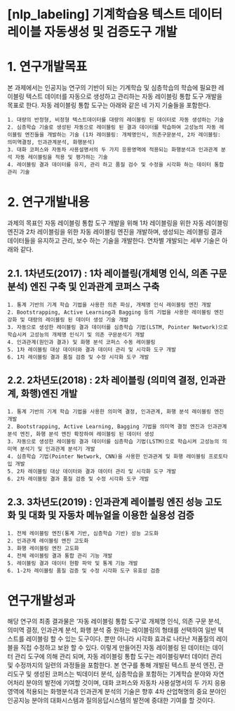 [nlp_labeling] 기계학습용 텍스트 데이터  레이블 자동생성 및 검증도구 개발
======================
 # 1. 연구개발목표
 
 본 과제에서는 인공지능 연구의 기반이 되는 기계학습 및 심층학습의 학습에 필요한 레이블링 텍스트 데이터를 자동으로 생성하고 관리하는 자동 레이블링 통합 도구 개발을 목표로 한다. 자동 레이블링 통합 도구는 아래와 같은 네 가지 기술들을 포함한다.

	1. 대량의 반정형, 비정형 텍스트데이터를 대량의 레이블링 된 데이터로 자동 생성하는 기술
	2. 심층학습 기술로 생성된 자동으로 레이블링 된 결과 데이터를 학습하여 고성능의 자동 레이블링 엔진들을 개발하는 기술 (1차 레이블링: 개체명인식, 의존구문분석, 2차 레이블링: 의미역결정, 인과관계분석, 화행분석) 
	3. 대화 코퍼스와 자동차 사용설명서의 두 가지 응용영역에 적용되는 화행분석과 인과관계 분석 자동 레이블링을 적용 및 평가하는 기술
	4. 레이블링 결과 데이터를 유지, 관리 하고 품질 검수 및 수정을 시각화 하는 데이터 통합 관리 기술

# 2. 연구개발내용

 과제의 목표인 자동 레이블링 통합 도구 개발을 위해 1차 레이블링을 위한 자동 레이블링 엔진과 2차 레이블링을 위한 자동 레이블링 엔진을 개발하며, 생성되는 레이블링 결과 데이터들을 유지하고 관리, 보수 하는 기술을 개발한다. 연차별 개발되는 세부 기술은 아래와 같다.
 
## 2.1. 1차년도(2017) : 1차 레이블링(개체명 인식, 의존 구문분석) 엔진 구축 및 인과관계 코퍼스 구축

	1. 통계 기반의 기계 학습 기법을 사용한 의존 파싱, 개체명 인식 레이블링 엔진 개발
	2. Bootstrapping, Active Learning과 Bagging 등의 기법을 사용한 레이블링 엔진 강화 및 대량의 레이블링 된 데이터 생성 기술 개발
	3. 자동으로 생성한 레이블링 결과 데이터를 심층학습 기법(LSTM, Pointer Network)으로 학습시켜 고성능의 개체명 인식기 및 의존 구문분석기 개발
	4. 인과관계(원인과 결과) 및 화행 분석 코퍼스 수동 레이블링
	5. 1차 레이블링 대상 데이터와 결과 데이터 관리 및 시각화 도구 개발
	6. 1차 레이블링 결과 품질 검증 및 수정 시각화 도구 개발

## 2.2. 2차년도(2018) : 2차 레이블링 (의미역 결정, 인과관계, 화행)엔진 개발

	1. 통계 기반의 기계 학습 기법을 사용한 의미역 결정, 인과관계, 화행 분석 레이블링 엔진 개발
	2. Bootstrapping, Active Learning, Bagging 기법을 의미역 결정 엔진과 인과관계 분석 엔진, 화행 분석 엔진 확장하여 레이블링 된 데이터 생성
	3. 자동으로 생성한 레이블링 결과 데이터를 심층학습 기법(LSTM)으로 학습시켜 고성능의 의미역 분석기 및 인과관계 분석기 개발
	4. 심층학습 기법(Pointer Network, CNN)을 사용한 인과관계 및 화행 레이블링 프로토타입 개발
	5. 2차 레이블링 대상 데이터와 결과 데이터 관리 및 시각화 도구 개발
	6. 2차 레이블링 결과 품질 검증 및 수정 시각화 도구 개발

## 2.3. 3차년도(2019) : 인과관계 레이블링 엔진 성능 고도화 및 대화 및 자동차 메뉴얼을 이용한 실용성 검증

	1. 전체 레이블링 엔진(통계 기반, 심층학습 기반) 성능 고도화
	2. 인과관계 레이블링 엔진 고도화
	3. 화행 레이블링 엔진 고도화
	4. 전체 레이블링 결과 통합 관리 기능 개발
	5. 레이블링 결과 데이터 현황 파악 및 통계 기능 개발
	6. 1-2차 레이블링 품질 검증 및 수정 시각화 도구 유효성 검증

#  연구개발성과

해당 연구의 최종 결과물은 ‘자동 레이블링 통합 도구’로 개체명 인식, 의존 구문 분석, 의미역 결정, 인과관계 분석, 화행 분석 중 원하는 레이블링의 형태를 선택하여 일반 텍스트를 레이블링 할 수 있는 도구이다. 뿐만 아니라 시각화 효과로 나타난 저품질의 레이블을 직접 수정하고 보완 할 수 있다. 이렇게 만들어진 자동 레이블링 된 데이터는 데이터 관리 도구에 의해 관리 되며, 자동 레이블링 통합 도구는 레이블링부터 데이터 관리 및 수정까지의 일련의 과정들을 포함한다. 
 본 연구를 통해 개발된 텍스트 분석 엔진, 관리도구 및 생성된 코퍼스는 빅데이터 분석, 심층학습을 포함하는 기계학습 분야와 자연어처리 분야의 발전에 기여할 것이며, 대화 코퍼스와 자동차 사용설명서의 두 가지 응용영역에 적용되는 화행분석과 인과관계 분석의 기술은 향후 4차 산업혁명의 중요 분야인 인공지능 분야의 대화시스템과 질의응답시스템의 발전에 중대한 기여를 할 것이다.    

